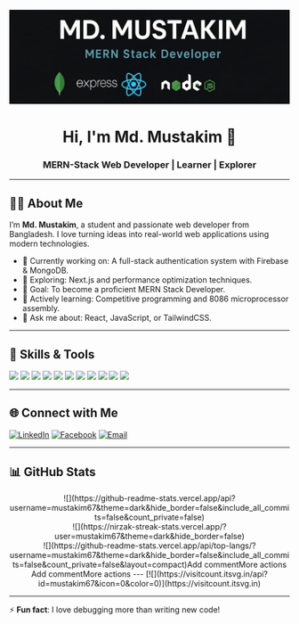 <!-- Banner Image -->
![Banner](mern-stack.png)
<h1 align="center">Hi, I'm Md. Mustakim 👋</h1>
<h3 align="center">MERN-Stack Web Developer | Learner | Explorer</h3>

---

## 🧑‍💻 About Me

I’m **Md. Mustakim**, a student and passionate web developer from Bangladesh. I love turning ideas into real-world web applications using modern technologies.

- 🔭 Currently working on: A full-stack authentication system with Firebase & MongoDB.
- 🌱 Exploring: Next.js and performance optimization techniques.
- 🎯 Goal: To become a proficient MERN Stack Developer.
- 🧠 Actively learning: Competitive programming and 8086 microprocessor assembly.
- 💬 Ask me about: React, JavaScript, or TailwindCSS.

---

## 🚀 Skills & Tools

<p align="left">
  <img src="https://img.shields.io/badge/HTML5-E34F26?style=for-the-badge&logo=html5&logoColor=white"/>
  <img src="https://img.shields.io/badge/CSS3-1572B6?style=for-the-badge&logo=css3&logoColor=white"/>
  <img src="https://img.shields.io/badge/Tailwind_CSS-38B2AC?style=for-the-badge&logo=tailwind-css&logoColor=white"/>
  <img src="https://img.shields.io/badge/JavaScript-F7DF1E?style=for-the-badge&logo=javascript&logoColor=black"/>
  <img src="https://img.shields.io/badge/React-20232A?style=for-the-badge&logo=react&logoColor=61DAFB"/>
  <img src="https://img.shields.io/badge/Node.js-339933?style=for-the-badge&logo=nodedotjs&logoColor=white"/>
  <img src="https://img.shields.io/badge/Express.js-000000?style=for-the-badge&logo=express&logoColor=white"/>
  <img src="https://img.shields.io/badge/MongoDB-4EA94B?style=for-the-badge&logo=mongodb&logoColor=white"/>
  <img src="https://img.shields.io/badge/Firebase-FFCA28?style=for-the-badge&logo=firebase&logoColor=black"/>
  <img src="https://img.shields.io/badge/Git-F05032?style=for-the-badge&logo=git&logoColor=white"/>
  <img src="https://img.shields.io/badge/GitHub-181717?style=for-the-badge&logo=github&logoColor=white"/>
</p>

---

## 🌐 Connect with Me

[![LinkedIn](https://img.shields.io/badge/LinkedIn-%230077B5.svg?style=for-the-badge&logo=linkedin&logoColor=white)](https://linkedin.com/in/md-mustakim-04601b203)
[![Facebook](https://img.shields.io/badge/Facebook-1877F2?style=for-the-badge&logo=facebook&logoColor=white)](https://facebook.com/md.mustakim.928030)
[![Email](https://img.shields.io/badge/Gmail-D14836?style=for-the-badge&logo=gmail&logoColor=white)](mailto:mustakim.dev01@gmail.com)

---

## 📊 GitHub Stats
<p align="center">
  ![](https://github-readme-stats.vercel.app/api?username=mustakim67&theme=dark&hide_border=false&include_all_commits=false&count_private=false)<br/>
![](https://nirzak-streak-stats.vercel.app/?user=mustakim67&theme=dark&hide_border=false)<br/>
![](https://github-readme-stats.vercel.app/api/top-langs/?username=mustakim67&theme=dark&hide_border=false&include_all_commits=false&count_private=false&layout=compact)Add commentMore actions
Add commentMore actions
---
[![](https://visitcount.itsvg.in/api?id=mustakim67&icon=0&color=0)](https://visitcount.itsvg.in)
</p>


---

⚡ **Fun fact**: I love debugging more than writing new code!

